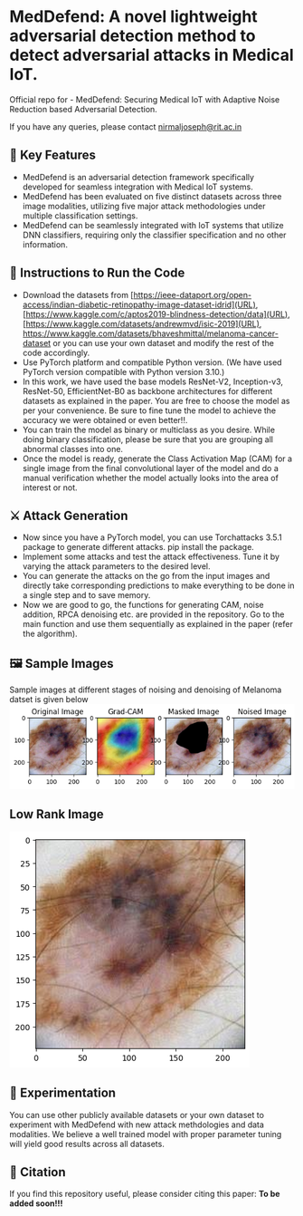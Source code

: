 # MedDefend: A novel lightweight adversarial detection method to detect adversarial attacks in Medical IoT.

Official repo for - MedDefend: Securing Medical IoT with Adaptive Noise Reduction based Adversarial Detection.

If you have any queries, please contact [nirmaljoseph@rit.ac.in](URL)

## 📝 Key Features

* MedDefend is an adversarial detection framework specifically developed for seamless integration with Medical IoT systems.
* MedDefend has been evaluated on five distinct datasets across three image modalities, utilizing five major attack methodologies under multiple classification settings.
* MedDefend can be seamlessly integrated with IoT systems that utilize DNN classifiers, requiring only the classifier specification and no other information.

## 🔧 Instructions to Run the Code

* Download the datasets from [https://ieee-dataport.org/open-access/indian-diabetic-retinopathy-image-dataset-idrid](URL), [https://www.kaggle.com/c/aptos2019-blindness-detection/data](URL), [https://www.kaggle.com/datasets/andrewmvd/isic-2019](URL), https://www.kaggle.com/datasets/bhaveshmittal/melanoma-cancer-dataset or you can use your own dataset and modify the rest of the code accordingly.
* Use PyTorch platform and compatible Python version. (We have used PyTorch version compatible with Python version 3.10.)
* In this work, we have used the base models ResNet-V2,  Inception-v3, ResNet-50, EfficientNet-B0 as backbone architectures for different datasets as explained in the paper. You are free to choose the model as per your convenience. Be sure to fine tune the model to achieve the accuracy we were obtained or even better!!.
* You can train the model as binary or multiclass as you desire. While doing binary classification, please be sure that you are grouping all abnormal classes into one.
* Once the model is ready, generate the Class Activation Map (CAM) for a single image from the final convolutional layer of the model and do a manual verification whether the model actually looks into the area of interest or not.
 ## ⚔️ Attack Generation
* Now since you have a PyTorch model, you can use Torchattacks 3.5.1 package to generate different attacks. pip install the package.
* Implement some attacks and test the attack effectiveness. Tune it by varying the attack parameters to the desired level.
* You can generate the attacks on the go from the input images and directly take corresponding predictions to make everything to be done in a single step and to save memory.
* Now we are good to go, the functions for generating CAM, noise addition, RPCA denoising etc. are provided in the repository. Go to the main function and use them sequentially as explained in the paper (refer the algorithm).

## 🖼️ Sample Images
Sample images at different stages of noising and denoising of Melanoma datset is given below
![Alt text](Melanoma_CAM.png)

## Low Rank Image
![Alt text](Melanoma_original.png)


## 🔬 Experimentation
You can use other publicly available datasets or your own dataset to experiment with MedDefend with new attack methdologies and data modalities. We believe a well trained model with proper parameter tuning will yield good results across all datasets.


## 📃 Citation
If you find this repository useful, please consider citing this paper:   **To be added soon!!!**

